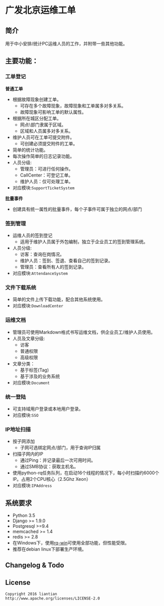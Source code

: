 # 广发北京运维工单

## 简介

用于中小安排/统计PC运维人员的工作，并附带一些其他功能。

## 主要功能：


### 工单登记

**普通工单**

* 根据故障现象创建工单。
    * 可存在多个故障现象，故障现象和工单属多对多关系。
    * 故障现象可影响工单的默认属性。
* 根据所在城区分配工单。
    * 网点\部门隶属于区域。
    * 区域和人员属多对多关系。
* 维护人员可在工单可提交附件。
    * 可创建必须提交附件的工单。
* 简单的统计功能。
* 每次操作简单的日志记录功能。
* 人员分级:
    * 管理员：可进行任何操作。
    * CallCenter：可登记工单。
    * 维护人员：仅可处理工单。
* 对应模块:`SupportTicketSystem`

**批量事件**

* 创建具有统一属性的批量事件，每个子事件可属于独立的网点/部门

### 签到管理

* 运维人员的签到登记
    * 适用于维护人员属于外包编制，独立于企业员工的签到管理系统。
* 人员分级:
    * 访客：查询在岗情况。
    * 维护人员：签到、签退、查看自己的签到记录。
    * 管理员：查看所有人的签到记录。
* 对应模块:`AttendanceSystem`

### 文件下载系统

* 简单的文件上传下载功能，配合其他系统使用。
* 对应模块:`DownloadCenter`

### 运维文档

* 管理员可使用Markdown格式书写运维文档，供企业员工/维护人员使用。
* 人员及文章分级:
    * 访客
    * 普通权限
    * 高级权限
* 文章分类：
    * 基于标签(Tag)
    * 基于涉及的业务系统
* 对应模块:`Document`

### 统一登陆

* 可支持域用户登录或本地用户登录。
* 对应模块:`SSO`


### IP地址扫描

* 按子网添加
    * 子网可选绑定网点/部门，用于查询IP归属
* 扫描子网内的IP
    * 通过Ping：并记录最后一次可用时间。
    * 通过SMB协议：获取主机名。
* 使用python-rq任务队列，在启动16个线程的情况下，每小时扫描约6000个IP。占用2个CPU核心（2.5Ghz Xeon）
* 对应模块:`IPAddress`


## 系统要求

* Python 3.5
* Django >= 1.9.0
* Postgresql >=9.4
* memcached >= 1.4
* redis >= 2.8
* 在Windows下，使用[rq-win](https://github.com/michaelbrooks/rq-win)可使用全部功能，但性能受限。
* 推荐在debian linux下部署生产环境。


## Changelog & Todo



## License

    Copyright 2016 liantian
    http://www.apache.org/licenses/LICENSE-2.0
